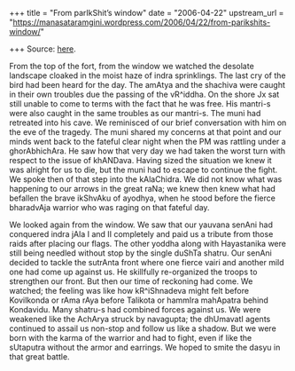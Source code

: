 +++
title = "From parIkShit’s window"
date = "2006-04-22"
upstream_url = "https://manasataramgini.wordpress.com/2006/04/22/from-parikshits-window/"

+++
Source: [here](https://manasataramgini.wordpress.com/2006/04/22/from-parikshits-window/).

From the top of the fort, from the window we watched the desolate
landscape cloaked in the moist haze of indra sprinklings. The last cry
of the bird had been heard for the day. The amAtya and the shachiva were
caught in their own troubles due the passing of the vR^iddha. On the
shore Jx sat still unable to come to terms with the fact that he was
free. His mantri-s were also caught in the same troubles as our
mantri-s. The muni had retreated into his cave. We reminisced of our
brief conversation with him on the eve of the tragedy. The muni shared
my concerns at that point and our minds went back to the fateful clear
night when the PM was rattling under a ghorAbhichAra. He saw how that
very day we had taken the worst turn with respect to the issue of
khANDava. Having sized the situation we knew it was alright for us to
die, but the muni had to escape to continue the fight. We spoke then of
that step into the kAlaChidra. We did not know what was happening to our
arrows in the great raNa; we knew then knew what had befallen the brave
ikShvAku of ayodhya, when he stood before the fierce bharadvAja warrior
who was raging on that fateful day.

We looked again from the window. We saw that our yauvana senAni had
conquered indra jAla I and II completely and paid us a tribute from
those raids after placing our flags. The other yoddha along with
Hayastanika were still being needled without stop by the single duShTa
shatru. Our senAni decided to tackle the sutrAnta front where one fierce
vairi and another mild one had come up against us. He skillfully
re-organized the troops to strengthen our front. But then our time of
reckoning had come. We watched; the feeling was like how kR^iShnadeva
might felt before Kovilkonda or rAma rAya before Talikota or hammIra
mahApatra behind Kondavidu. Many shatru-s had combined forces against
us. We were weakened like the AchArya struck by navagupta; the dhUmavatI
agents continued to assail us non-stop and follow us like a shadow. But
we were born with the karma of the warrior and had to fight, even if
like the sUtaputra without the armor and earrings. We hoped to smite the
dasyu in that great battle.

